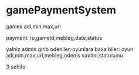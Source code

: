 # gamePaymentSystem

games
adi,min,max,url


payment:
Ip,gameId,mebleg,date,status


yalniz admin girib odenilen oyunlara baxa biler:
oyun adi,min,max,url,mebleg,odenis vaxtini,statusunu


3 sehife
